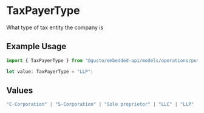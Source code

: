 # TaxPayerType

What type of tax entity the company is

## Example Usage

```typescript
import { TaxPayerType } from "@gusto/embedded-api/models/operations/putv1companiescompanyidfederaltaxdetails.js";

let value: TaxPayerType = "LLP";
```

## Values

```typescript
"C-Corporation" | "S-Corporation" | "Sole proprietor" | "LLC" | "LLP" | "Limited partnership" | "Co-ownership" | "Association" | "Trusteeship" | "General partnership" | "Joint venture" | "Non-Profit"
```